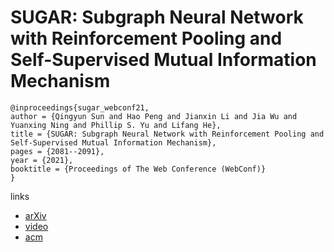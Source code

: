 # SUGAR: Subgraph Neural Network with Reinforcement Pooling and Self-Supervised Mutual Information Mechanism

```
@inproceedings{sugar_webconf21,
author = {Qingyun Sun and Hao Peng and Jianxin Li and Jia Wu and Yuanxing Ning and Phillip S. Yu and Lifang He},
title = {SUGAR: Subgraph Neural Network with Reinforcement Pooling and Self-Supervised Mutual Information Mechanism},
pages = {2081--2091},
year = {2021},
booktitle = {Proceedings of The Web Conference (WebConf)}
}
```

links
- [arXiv](https://arxiv.org/abs/2101.08170)
- [video](https://www.youtube.com/watch?v=J9UlzubEd8o)
- [acm](https://dl.acm.org/doi/10.1145/3442381.3449822)